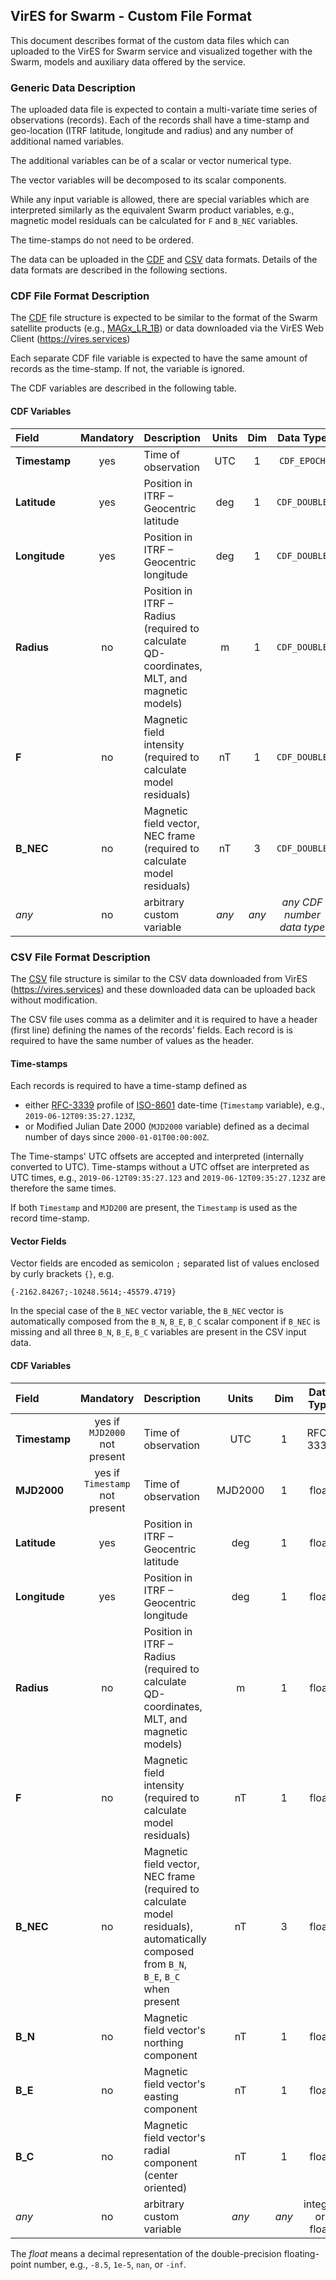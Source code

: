 ## VirES for Swarm - Custom File Format

This document describes format of the custom data files which can uploaded
to the VirES for Swarm service and visualized together with the Swarm,
models and auxiliary data offered by the service.

### Generic Data Description

The uploaded data file is expected to contain a multi-variate time series
of observations (records). Each of the records shall have a time-stamp and
geo-location (ITRF latitude, longitude and radius) and any number
of additional named variables.

The additional variables can be of a scalar or vector numerical type.

The vector variables will be decomposed to its scalar components.

While any input variable is allowed, there are special variables which
are interpreted similarly as the equivalent Swarm product variables, e.g.,
magnetic model residuals can be calculated for `F` and `B_NEC` variables.

The time-stamps do not need to be ordered.

The data can be uploaded in the [CDF](https://cdf.gsfc.nasa.gov/) and [CSV](https://en.wikipedia.org/wiki/Comma-separated_values) data formats. Details of the data formats are described in the following sections.

### CDF File Format Description

The [CDF](https://cdf.gsfc.nasa.gov/) file structure is expected to be similar to the format of the Swarm satellite
products (e.g., [MAGx_LR_1B](https://earth.esa.int/web/guest/missions/esa-eo-missions/swarm/data-handbook/level-1b-product-definitions#Mag-L_Data_Set_Record.2C_MDR_MAG_LR))
or data downloaded via the VirES Web Client (https://vires.services)

Each separate CDF file variable is expected to have the same amount of records
as the time-stamp. If not, the variable is ignored.

The CDF variables are described in the following table.

#### CDF Variables
Field | Mandatory | Description | Units | Dim | Data Type
:-----|:---------:|:------------|:-----:|:---:|:---:
 **Timestamp** | yes | Time of observation | UTC | 1 | `CDF_EPOCH` 
 **Latitude** | yes | Position in ITRF – Geocentric latitude | deg | 1 | `CDF_DOUBLE` 
 **Longitude** | yes | Position in ITRF – Geocentric longitude | deg | 1 | `CDF_DOUBLE` 
 **Radius** | no | Position in ITRF – Radius (required to calculate QD-coordinates, MLT, and magnetic models) | m | 1 | `CDF_DOUBLE`
 **F** | no |  Magnetic field intensity (required to calculate model residuals) | nT | 1 | `CDF_DOUBLE`
 **B_NEC** | no | Magnetic field vector, NEC frame (required to calculate model residuals) | nT | 3 | `CDF_DOUBLE`
 *any* | no | arbitrary custom variable | *any* | *any* | *any CDF number data type*

### CSV File Format Description

The [CSV](https://en.wikipedia.org/wiki/Comma-separated_values) file structure
is similar to the CSV data downloaded from VirES (https://vires.services) and
these downloaded data can be uploaded back without modification.

The CSV file uses comma as a delimiter and it is required to have a header
(first line) defining the names of the records' fields. Each record is is
required to have the same number of values as the header.

#### Time-stamps

Each records is required to have a time-stamp defined as
- either [RFC-3339](https://tools.ietf.org/html/rfc3339) profile of
  [ISO-8601](https://en.wikipedia.org/wiki/ISO_8601) date-time
  (`Timestamp` variable), e.g., `2019-06-12T09:35:27.123Z`,
- or Modified Julian Date 2000 (`MJD2000` variable) defined as a decimal number
  of days since `2000-01-01T00:00:00Z`.

The Time-stamps' UTC offsets are accepted and interpreted (internally converted
to UTC). Time-stamps without a UTC offset are interpreted as UTC times, e.g.,
`2019-06-12T09:35:27.123` and `2019-06-12T09:35:27.123Z` are therefore the same
times.

If both `Timestamp` and `MJD200` are present, the `Timestamp` is used as
the record time-stamp.

#### Vector Fields

Vector fields are encoded as semicolon `;` separated list of values enclosed
by curly brackets `{}`, e.g.
```
{-2162.84267;-10248.5614;-45579.4719}
```

In the special case of the `B_NEC` vector variable, the `B_NEC` vector
is automatically composed from the `B_N`, `B_E`, `B_C` scalar component
if `B_NEC` is missing and all three `B_N`, `B_E`, `B_C` variables are present
in the CSV input data.

#### CDF Variables
Field | Mandatory | Description | Units | Dim | Data Type
:-----|:---------:|:------------|:-----:|:---:|:---:
 **Timestamp** | yes if `MJD2000` not present| Time of observation | UTC | 1 | RFC-3339
 **MJD2000** | yes if `Timestamp` not present| Time of observation | MJD2000 | 1 | float
 **Latitude** | yes | Position in ITRF – Geocentric latitude | deg | 1 | float
 **Longitude** | yes | Position in ITRF – Geocentric longitude | deg | 1 | float
 **Radius** | no | Position in ITRF – Radius (required to calculate QD-coordinates, MLT, and magnetic models) | m | 1 | float
 **F** | no |  Magnetic field intensity (required to calculate model residuals) | nT | 1 | float
 **B_NEC** | no | Magnetic field vector, NEC frame (required to calculate model residuals), automatically composed from `B_N`, `B_E`, `B_C` when present | nT | 3 | float
 **B_N** | no | Magnetic field vector's northing component | nT | 1 | float
 **B_E** | no | Magnetic field vector's easting component | nT | 1 | float
 **B_C** | no | Magnetic field vector's radial component (center oriented) | nT | 1 | float
 *any* | no | arbitrary custom variable | *any* | *any* | integer or float

The *float* means a decimal representation of the double-precision
floating-point number, e.g., `-8.5`, `1e-5`, `nan`, or `-inf`.





